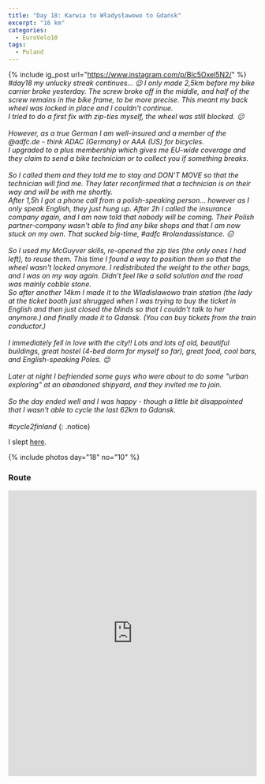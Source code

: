 ```yaml
---
title: "Day 18: Karwia to Władysławowo to Gdańsk"
excerpt: "16 km"
categories:
  - EuroVelo10
tags:
  - Poland
---
```

{% include ig_post url="https://www.instagram.com/p/Blc5Oxel5N2/" %}
_#day18 my unlucky streak continues… 😉 I only made 2,5km before my bike carrier broke yesterday. The screw broke off in the middle, and half of the screw remains in the bike frame, to be more precise. This meant my back wheel was locked in place and I couldn't continue. <br>
I tried to do a first fix with zip-ties myself, the wheel was still blocked. 😑
<br><br>
However, as a true German I am well-insured and a member of the @adfc.de - think ADAC (Germany) or AAA (US) for bicycles.<br>
I upgraded to a plus membership which gives me EU-wide coverage and they claim to send a bike technician or to collect you if something breaks.<br>
<br>
So I called them and they told me to stay and DON'T MOVE so that the technician will find me. They later reconfirmed that a technician is on their way and will be with me shortly.<br>
After 1,5h I got a phone call from a polish-speaking person… however as I only speak English, they just hung up. After 2h I called the insurance company again, and I am now told that nobody will be coming. Their Polish partner-company wasn't able to find any bike shops and that I am now stuck on my own. That sucked big-time, #adfc #rolandassistance. 😑<br>
<br>
So I used my McGuyver skills, re-opened the zip ties (the only ones I had left), to reuse them. This time I found a way to position them so that the wheel wasn't locked anymore. I redistributed the weight to the other bags, and I was on my way again. Didn't feel like a solid solution and the road was mainly cobble stone.
<br>
So after another 14km I made it to the Wladislawowo train station (the lady at the ticket booth just shrugged when I was trying to buy the ticket in English and then just closed the blinds so that I couldn't talk to her anymore.) and finally made it to Gdansk. (You can buy tickets from the train conductor.)
<br><br>
I immediately fell in love with the city!! Lots and lots of old, beautiful buildings, great hostel (4-bed dorm for myself so far), great food, cool bars, and English-speaking Poles. 😊
<br><br>
Later at night I befriended some guys who were about to do some "urban exploring" at an abandoned shipyard, and they invited me to join.
<br><br>
So the day ended well and I was happy - though a little bit disappointed that I wasn't able to cycle the last 62km to Gdansk.
<br><br>
#cycle2finland_
{: .notice}

I slept [here](https://www.openstreetmap.org/node/5993944785).

{% include photos day="18" no="10" %}

### Route

<iframe src="https://www.komoot.de/tour/39321724/embed?profile=1" width="100%" height="580" frameborder="0" scrolling="no"></iframe>